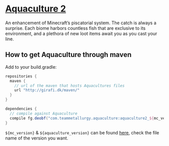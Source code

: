 # [Aquaculture 2](https://minecraft.curseforge.com/projects/aquaculture)

An enhancement of Minecraft’s piscatorial system. The catch is always a surprise. Each biome harbors countless fish that are exclusive to its environment, and a plethora of new loot items await you as you cast your line.

How to get Aquaculture through maven
---
Add to your build.gradle:
```gradle
repositories {
  maven {
    // url of the maven that hosts Aquacultures files
    url "http://girafi.dk/maven/"
  }
}

dependencies {
  // compile against Aquaculture
  compile fg.deobf("com.teammetallurgy.aquaculture:aquaculture2_${mc_version}:${mc_version}-${aquaculture_version}")
}
```

`${mc_version}` & `${aquaculture_version}` can be found [here](http://girafi.dk/maven/com/teammetallurgy/aquaculture/), check the file name of the version you want.
